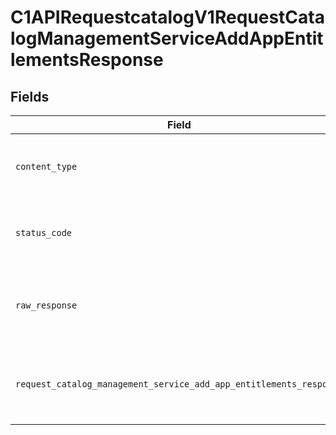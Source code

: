 # C1APIRequestcatalogV1RequestCatalogManagementServiceAddAppEntitlementsResponse


## Fields

| Field                                                                                                                                                          | Type                                                                                                                                                           | Required                                                                                                                                                       | Description                                                                                                                                                    |
| -------------------------------------------------------------------------------------------------------------------------------------------------------------- | -------------------------------------------------------------------------------------------------------------------------------------------------------------- | -------------------------------------------------------------------------------------------------------------------------------------------------------------- | -------------------------------------------------------------------------------------------------------------------------------------------------------------- |
| `content_type`                                                                                                                                                 | *str*                                                                                                                                                          | :heavy_check_mark:                                                                                                                                             | HTTP response content type for this operation                                                                                                                  |
| `status_code`                                                                                                                                                  | *int*                                                                                                                                                          | :heavy_check_mark:                                                                                                                                             | HTTP response status code for this operation                                                                                                                   |
| `raw_response`                                                                                                                                                 | [httpx.Response](https://www.python-httpx.org/api/#response)                                                                                                   | :heavy_check_mark:                                                                                                                                             | Raw HTTP response; suitable for custom response parsing                                                                                                        |
| `request_catalog_management_service_add_app_entitlements_response`                                                                                             | [Optional[shared.RequestCatalogManagementServiceAddAppEntitlementsResponse]](../../models/shared/requestcatalogmanagementserviceaddappentitlementsresponse.md) | :heavy_minus_sign:                                                                                                                                             | Empty response with a status code indicating success.                                                                                                          |